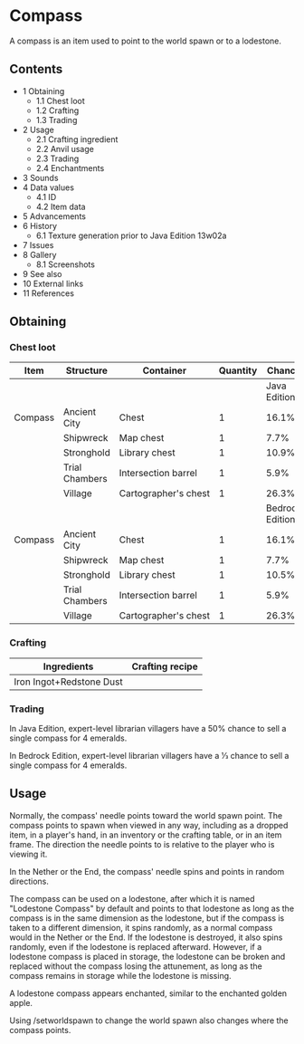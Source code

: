 # Compass
A compass is an item used to point to the world spawn or to a lodestone.

## Contents
- 1 Obtaining
	- 1.1 Chest loot
	- 1.2 Crafting
	- 1.3 Trading
- 2 Usage
	- 2.1 Crafting ingredient
	- 2.2 Anvil usage
	- 2.3 Trading
	- 2.4 Enchantments
- 3 Sounds
- 4 Data values
	- 4.1 ID
	- 4.2 Item data
- 5 Advancements
- 6 History
	- 6.1 Texture generation prior to Java Edition 13w02a
- 7 Issues
- 8 Gallery
	- 8.1 Screenshots
- 9 See also
- 10 External links
- 11 References

## Obtaining
### Chest loot
| Item    | Structure      | Container            | Quantity | Chance          |
|---------|----------------|----------------------|----------|-----------------|
|         |                |                      |          | Java Edition    |
| Compass | Ancient City   | Chest                | 1        | 16.1%           |
|         | Shipwreck      | Map chest            | 1        | 7.7%            |
|         | Stronghold     | Library chest        | 1        | 10.9%           |
|         | Trial Chambers | Intersection barrel  | 1        | 5.9%            |
|         | Village        | Cartographer's chest | 1        | 26.3%           |
|         |                |                      |          | Bedrock Edition |
| Compass | Ancient City   | Chest                | 1        | 16.1%           |
|         | Shipwreck      | Map chest            | 1        | 7.7%            |
|         | Stronghold     | Library chest        | 1        | 10.5%           |
|         | Trial Chambers | Intersection barrel  | 1        | 5.9%            |
|         | Village        | Cartographer's chest | 1        | 26.3%           |

### Crafting
| Ingredients              | Crafting recipe |
|--------------------------|-----------------|
| Iron Ingot+Redstone Dust |                 |

### Trading
In Java Edition, expert-level librarian villagers have a 50% chance to sell a single compass for 4 emeralds.

In Bedrock Edition, expert-level librarian villagers have a 1⁄3 chance to sell a single compass for 4 emeralds.

## Usage
Normally, the compass' needle points toward the world spawn point. The compass points to spawn when viewed in any way, including as a dropped item, in a player's hand, in an inventory or the crafting table, or in an item frame. The direction the needle points to is relative to the player who is viewing it.

In the Nether or the End, the compass' needle spins and points in random directions.

The compass can be used on a lodestone, after which it is named "Lodestone Compass" by default and points to that lodestone as long as the compass is in the same dimension as the lodestone, but if the compass is taken to a different dimension, it spins randomly, as a normal compass would in the Nether or the End. If the lodestone is destroyed, it also spins randomly, even if the lodestone is replaced afterward. However, if a lodestone compass is placed in storage, the lodestone can be broken and replaced without the compass losing the attunement, as long as the compass remains in storage while the lodestone is missing.

A lodestone compass appears enchanted, similar to the enchanted golden apple.

Using /setworldspawn to change the world spawn also changes where the compass points.

